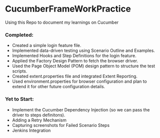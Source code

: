 # CucumberFrameWorkPractice
Using this Repo to document my  learnings on Cucumber 
### Completed:
- Created a simple login feature file.	
- Implemented data-driven testing using Scenario Outline and Examples.
- Implemented Hooks and Step Definitions for the login feature.
- Applied the Factory Design Pattern to fetch the browser driver.
- Used the Page Object Model (POM) design pattern to structure the test scripts.
- Created extent.properties file and integrated Extent Reporting.
- Used environment.properties for browser configuration and plan to extend it for other future configuration details.

### Yet to Start:
- Implement the Cucumber Dependency Injection (so we can pass the driver to steps definitons).
- Adding a Retry Mechanism
- Capturing screenshots for Failed Scenario Steps
- Jenkins Integration

